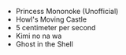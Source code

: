 - Princess Mononoke (Unofficial)
- Howl's Moving Castle
- 5 centimeter per second
- Kimi no na wa
- Ghost in the Shell
